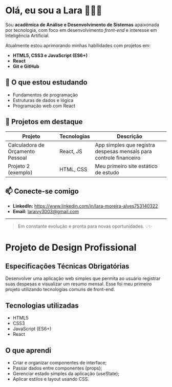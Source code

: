# Olá, eu sou a Lara 👩🏽‍💻

Sou **acadêmica de Análise e Desenvolvimento de Sistemas** apaixonada por tecnologia, com foco em desenvolvimento *front-end* e interesse em Inteligência Artificial.

Atualmente estou aprimorando minhas habilidades com projetos em:

- **HTML5, CSS3 e JavaScript (ES6+)**
- **React**
- **Git e GitHub**

## 🚀 O que estou estudando

- Fundamentos de programação
- Estruturas de dados e lógica
- Programação web com React

## 📁 Projetos em destaque

| Projeto | Tecnologias | Descrição |
|--------|-------------|-----------|
| Calculadora de Orçamento Pessoal | React, JS | App simples que registra despesas mensais para controle financeiro |
| Projeto 2 (exemplo) | HTML, CSS | Meu primeiro site estático de estudo |

## 📫 Conecte-se comigo

- **LinkedIn:** https://www.linkedin.com/in/lara-moreira-alves753140322  
- **Email:** laraivy3003@gmail.com  

---

> Em constante evolução e pronta para novas oportunidades. 💡✨

# Projeto de Design Profissional

## Especificações Técnicas Obrigatórias
Desenvolver uma aplicação web simples que permita ao usuário registrar suas despesas e visualizar um resumo mensal. Esse foi meu primeiro projeto utilizando tecnologias comuns de front-end.

## Tecnologias utilizadas
- HTML5
- CSS3
- JavaScript (ES6+)
- React

## O que aprendi
- Criar e organizar componentes de interface;
- Passar dados entre componentes (props);
- Gerenciar estado simples da aplicação (useState);
- Aplicar estilos e layout usando CSS.